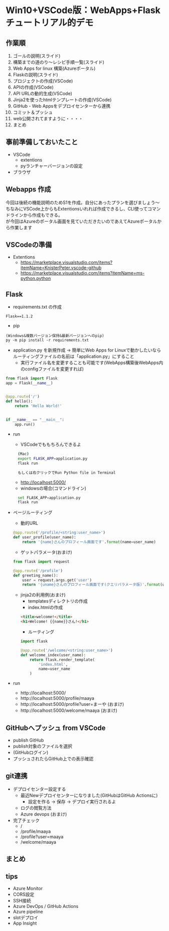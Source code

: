 # Win10+VSCode版：WebApps+Flask チュートリアル的デモ

## 作業順

1. ゴールの説明(スライド)
1. 構築までの道のり～レシピ手順一覧(スライド) 
1. Web Apps for linux 構築(Azureポータル)
1. Flaskの説明(スライド)
1. プロジェクトの作成(VSCode)
1. APIの作成(VSCode)
1. API URLの動的生成(VSCode)
1. Jinja2を使ったhtmlテンプレートの作成(VSCode)
1. GitHub - Web Appsをデプロイセンターから連携
1. コミット＆プッシュ
1. web公開されてますように・・・・
1. まとめ


## 事前準備しておいたこと
- VSCode
  - extentions
  - pyランチャーバージョンの設定
- ブラウザ


## Webapps 作成

今回は後続の機能説明のためS1を作成。自分にあったプランを選びましょう〜    
ちなみにVSCode上からもExtentionsいれれば作成できるし、CLI使ってコマンドラインから作成もできる。   
が今回はAzureのポータル画面を見ていただきたいのであえてAzureポータルから作業します

## VSCodeの準備
- Extentions
  - https://marketplace.visualstudio.com/items?itemName=KnisterPeter.vscode-github
  - https://marketplace.visualstudio.com/items?itemName=ms-python.python

## Flask
- requirements.txt の作成

```
Flask==1.1.2
```
- pip
```
(Windows&複数バージョン保持&最新バージョンへのpip)
py -m pip install -r requirements.txt
```

- application.py を新規作成 -> 簡単にWeb Apps for Linuxで動かしたいならルーティングファイルの名前は「application.py」にすること
  - 実行ファイル名を変更することも可能です(WebApps構築後WebApps内のconfigファイルを変更すれば)

```python
from flask import Flask
app = Flask(__name__)


@app.route('/')
def hello():
    return 'Hello World!'
    
    
if __name__ == "__main__":
    app.run()

```

- run
    - VSCodeでももちろんできるよ
    ```bash
      (Mac)
      export FLASK_APP=application.py
      flask run
      
      もしくは右クリックでRun Python file in Terminal
    ```
    - [http://localhost:5000/](http://localhost:5000/)
    - windowsの場合(コマンドライン)
    ```python
      set FLASK_APP=application.py
      flask run
    ```

- ページルーティング
    - 動的URL
    ```python
    @app.route('/profile/<string:user_name>')
    def user_profile(user_name):
        return '{name}さんのプロフィール画面です'.format(name=user_name)
    ```

    - ゲットパラメータ(おまけ)
    ```python
    from flask import request

    @app.route('/profile')
    def greeting_name():
        user = request.args.get('user')
        return '{uname}さんのプロフィール画面です(クエリパラメータ版)'.format(uname=user)
    ```
    - jinja2の利用例(おまけ)
      - templatesディレクトリの作成
      - index.htmlの作成
      ```html
      <title>welcome!</title>
      <h1>Welcome! {{name}}さん!</h1>
      ```
      - ルーティング
      ```python
      import flask

      @app.route('/welcome/<string:user_name>')
      def welcome_index(user_name):
          return flask.render_template(
              'index.html',
              name=user_name
          )
      ```

- run
    - http://localhost:5000/
    - http://localhost:5000/profile/maaya
    - http://localhost:5000/profile?user=まーや  (おまけ)
    - http://localhost:5000/welcome/maaya    (おまけ)
    

## GitHubへプッシュ from VSCode
- publish GitHub
- publish対象のファイルを選択
- (GitHubログイン)
- プッシュされたらGitHub上での表示確認

    
## git連携
- デプロイセンター設定する
    - 最近Newデプロイセンターになりました(GitHubはGitHub Actionsに)
      - 設定を作る -> 保存 -> デプロイ実行されるよ
    - ログの閲覧方法
    - Azure devops  (おまけ)
- 完了チェック
    - /
    - /profile/maaya
    - /profile?user=maaya
    - /welcome/maaya

 
 ## まとめ

## tips
- Azure Monitor
- CORS設定
- SSH接続
- Azure DevOps / GitHub Actions
- Azure pipeline
- slotデプロイ
- App Insight


